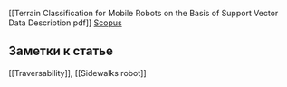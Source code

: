 [[Terrain Classification for Mobile Robots on the Basis of Support Vector Data Description.pdf]]
[Scopus](https://www.scopus.com/record/display.uri?eid=2-s2.0-85053310566&origin=resultslist&sort=cp-f&src=s&nlo=&nlr=&nls=&sid=3ba430297d7dbd39a0dd705020cff2e2&sot=a&sdt=a&cluster=scosubjabbr%2c%22ENGI%22%2ct%2c%22COMP%22%2ct%2bscopubyr%2c%222021%22%2ct%2c%222020%22%2ct%2c%222019%22%2ct%2c%222018%22%2ct%2c%222017%22%2ct%2c%222016%22%2ct&sl=40&s=TITLE-ABS-KEY%28autonomous+delivery+robot%29&relpos=58&citeCnt=3&searchTerm=)

## Заметки к статье
[[Traversability]], [[Sidewalks robot]]